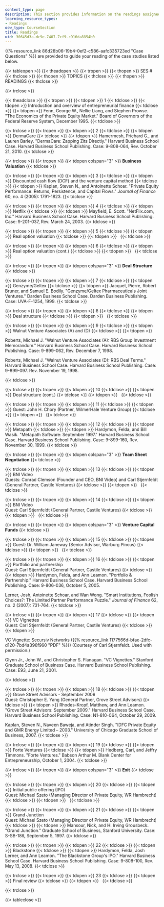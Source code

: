 ```yaml
---
content_type: page
description: This section provides information on the readings assigned for the course.
learning_resource_types:
- Readings
ocw_type: CourseSection
title: Readings
uid: 30645d3a-dc9e-7407-7cf9-c916da8854b0
---
```


{{% resource_link 86d28b06-19b4-0ef2-c586-aafc335723ed "Case Questions" %}} are provided to guide your reading of the case studies listed below.

{{< tableopen >}}
{{< theadopen >}}
{{< tropen >}}
{{< thopen >}}
SES #
{{< thclose >}}
{{< thopen >}}
TOPICS
{{< thclose >}}
{{< thopen >}}
READINGS
{{< thclose >}}

{{< trclose >}}

{{< theadclose >}}
{{< tropen >}}
{{< tdopen >}}
1
{{< tdclose >}}
{{< tdopen >}}
Introduction and overview of entrepreneurial finance
{{< tdclose >}}
{{< tdopen >}}
Fenn, George W., Nellie Liang, and Stephen Prowse. "The Economics of the Private Equity Market." Board of Governors of the Federal Reserve System, December 1995.
{{< tdclose >}}

{{< trclose >}}
{{< tropen >}}
{{< tdopen >}}
2
{{< tdclose >}}
{{< tdopen >}}
DermaCare
{{< tdclose >}}
{{< tdopen >}}
Hamermesh, Prichard G., and Lauren Barley. "DermaCare: Zapping Zits Directly." Harvard Business School Case. Harvard Business School Publishing. Case: 9-808-064, Rev. October 21, 2010.
{{< tdclose >}}

{{< trclose >}}
{{< tropen >}}
{{< tdopen colspan="3" >}}
**Business Valuation**
{{< tdclose >}}

{{< trclose >}}
{{< tropen >}}
{{< tdopen >}}
3
{{< tdclose >}}
{{< tdopen >}}
Discounted cash flow (DCF) and the venture capital method
{{< tdclose >}}
{{< tdopen >}}
Kaplan, Steven N., and Antoinette Schoar. "Private Equity Performance: Returns, Persistence, and Capital Flows." _Journal of Finance_ 60, no. 4 (2005): 1791-1823.
{{< tdclose >}}

{{< trclose >}}
{{< tropen >}}
{{< tdopen >}}
4
{{< tdclose >}}
{{< tdopen >}}
Netflix
{{< tdclose >}}
{{< tdopen >}}
Mayfield, E. Scott. "NetFlix.com, Inc." Harvard Business School Case. Harvard Business School Publishing. Case: 9-201-037, Rev. March 24, 2003.
{{< tdclose >}}

{{< trclose >}}
{{< tropen >}}
{{< tdopen >}}
5
{{< tdclose >}}
{{< tdopen >}}
Real option valuation
{{< tdclose >}}
{{< tdopen >}}
 
{{< tdclose >}}

{{< trclose >}}
{{< tropen >}}
{{< tdopen >}}
6
{{< tdclose >}}
{{< tdopen >}}
Real option valuation (cont.)
{{< tdclose >}}
{{< tdopen >}}
 
{{< tdclose >}}

{{< trclose >}}
{{< tropen >}}
{{< tdopen colspan="3" >}}
**Deal Structure**
{{< tdclose >}}

{{< trclose >}}
{{< tropen >}}
{{< tdopen >}}
7
{{< tdclose >}}
{{< tdopen >}}
Genzyme/Geltex
{{< tdclose >}}
{{< tdopen >}}
Jacquet, Pierre, Robert Bruner, and Samuel E. Bodily. "Genzyme/Geltex Pharmaceuticals Joint Ventures." Darden Business School Case. Darden Business Publishing. Case: UVA-F-1254, 1999.
{{< tdclose >}}

{{< trclose >}}
{{< tropen >}}
{{< tdopen >}}
8
{{< tdclose >}}
{{< tdopen >}}
Deal structure
{{< tdclose >}}
{{< tdopen >}}
 
{{< tdclose >}}

{{< trclose >}}
{{< tropen >}}
{{< tdopen >}}
9
{{< tdclose >}}
{{< tdopen >}}
Walnut Venture Associates (A) and (D)
{{< tdclose >}}
{{< tdopen >}}


Roberts, Michael J. "Walnut Venture Associates (A): RBS Group Investment Memorandum." Harvard Business School Case. Harvard Business School Publishing. Case: 9-899-062, Rev. December 7, 1998.

Roberts, Michael J. "Walnut Venture Associates (D): RBS Deal Terms." Harvard Business School Case. Harvard Business School Publishing. Case: 9-899-097. Rev. November 19, 1998.


{{< tdclose >}}

{{< trclose >}}
{{< tropen >}}
{{< tdopen >}}
10
{{< tdclose >}}
{{< tdopen >}}
Deal structure (cont.)
{{< tdclose >}}
{{< tdopen >}}
 
{{< tdclose >}}

{{< trclose >}}
{{< tropen >}}
{{< tdopen >}}
11
{{< tdclose >}}
{{< tdopen >}}
Guest: John H. Chory (Partner, WilmerHale Venture Group)
{{< tdclose >}}
{{< tdopen >}}
 
{{< tdclose >}}

{{< trclose >}}
{{< tropen >}}
{{< tdopen >}}
12
{{< tdclose >}}
{{< tdopen >}}
Metapath
{{< tdclose >}}
{{< tdopen >}}
Hardymon, Felda, and Bill Wasik. "Metapath Software: September 1997." Harvard Business School Case. Harvard Business School Publishing. Case: 9-899-160, Rev. November 30, 1999.
{{< tdclose >}}

{{< trclose >}}
{{< tropen >}}
{{< tdopen colspan="3" >}}
**Team Sheet Negotiation**
{{< tdclose >}}

{{< trclose >}}
{{< tropen >}}
{{< tdopen >}}
13
{{< tdclose >}}
{{< tdopen >}}
BNI Video  
Guests: Conrad Clemson (Founder and CEO, BNI Video) and Carl Stjernfeldt (General Partner, Castile Ventures)
{{< tdclose >}}
{{< tdopen >}}
 
{{< tdclose >}}

{{< trclose >}}
{{< tropen >}}
{{< tdopen >}}
14
{{< tdclose >}}
{{< tdopen >}}
BNI Video  
Guest: Carl Stjernfeldt (General Partner, Castile Ventures)
{{< tdclose >}}
{{< tdopen >}}
 
{{< tdclose >}}

{{< trclose >}}
{{< tropen >}}
{{< tdopen colspan="3" >}}
**Venture Capital Funds**
{{< tdclose >}}

{{< trclose >}}
{{< tropen >}}
{{< tdopen >}}
15
{{< tdclose >}}
{{< tdopen >}}
Guest: Dr. William Janeway (Senior Advisor, Warburg Pincus)
{{< tdclose >}}
{{< tdopen >}}
 
{{< tdclose >}}

{{< trclose >}}
{{< tropen >}}
{{< tdopen >}}
16
{{< tdclose >}}
{{< tdopen >}}
Portfolio and partnership  
Guest: Carl Stjernfeldt (General Partner, Castile Ventures)
{{< tdclose >}}
{{< tdopen >}}
Hardymon, Felda, and Ann Leamon. "Portfolio & Partnership." Harvard Business School Case. Harvard Business School Publishing. Case: 9-806-036, October 5, 2005.  
  
Lerner, Josh, Antoinette Schoar, and Wan Wong. "Smart Institutions, Foolish Choices?: The Limited Partner Performance Puzzle." _Journal of Finance_ 62, no. 2 (2007): 731-764.
{{< tdclose >}}

{{< trclose >}}
{{< tropen >}}
{{< tdopen >}}
17
{{< tdclose >}}
{{< tdopen >}}
VC Vignettes  
Guest: Carl Stjernfeldt (General Partner, Castile Ventures)
{{< tdclose >}}
{{< tdopen >}}


VC Vignette: Secursiv Networks ({{% resource_link 1177566d-bfae-2dfc-d120-7bd4a396f960 "PDF" %}}) (Courtesy of Carl Stjernfeldt. Used with permission.)

Glynn Jr., John W., and Christopher S. Flanagan. "VC Vignettes." Stanford Graduate School of Business Case. Harvard Business School Publishing. Case: E93, June 21, 2001.


{{< tdclose >}}

{{< trclose >}}
{{< tropen >}}
{{< tdopen >}}
18
{{< tdclose >}}
{{< tdopen >}}
Grove Street Advisors - September 2009  
Guest: Christopher E. Yang (General Partner, Grove Street Advisors)
{{< tdclose >}}
{{< tdopen >}}
Rhodes-Kropf, Matthew, and Ann Leamon. "Grove Street Advisors: September 2009." Harvard Business School Case. Harvard Business School Publishing. Case: N1-810-064, October 29, 2009.  
  
Kaplan, Steven N., Naveen Baweja, and Atinder Singh. "IDFC Private Equity and GMR Energy Limited – 2003." University of Chicago Graduate School of Business, 2007.
{{< tdclose >}}

{{< trclose >}}
{{< tropen >}}
{{< tdopen >}}
19
{{< tdclose >}}
{{< tdopen >}}
Forte Ventures
{{< tdclose >}}
{{< tdopen >}}
Hedberg, Carl, and Jeffry Timmons. "Forte Ventures." Babson Arthur M. Blank Center for Entrepreneurship, October 1, 2004.
{{< tdclose >}}

{{< trclose >}}
{{< tropen >}}
{{< tdopen colspan="3" >}}
**Exit**
{{< tdclose >}}

{{< trclose >}}
{{< tropen >}}
{{< tdopen >}}
20
{{< tdclose >}}
{{< tdopen >}}
Initial public offering (IPO)  
Guest: Michael Szeto (Managing Director of Private Equity, WR Hambrecht)
{{< tdclose >}}
{{< tdopen >}}
 
{{< tdclose >}}

{{< trclose >}}
{{< tropen >}}
{{< tdopen >}}
21
{{< tdclose >}}
{{< tdopen >}}
Grand Junction  
Guest: Michael Szeto (Managing Director of Private Equity, WR Hambrecht)
{{< tdclose >}}
{{< tdopen >}}
Mansour, Nick, and H. Irving Grousbeck. "Grand Junction." Graduate School of Business, Stanford University. Case: S-SB-186, September 5, 1997.
{{< tdclose >}}

{{< trclose >}}
{{< tropen >}}
{{< tdopen >}}
22
{{< tdclose >}}
{{< tdopen >}}
Blackstone
{{< tdclose >}}
{{< tdopen >}}
Hardymon, Felda, Josh Lerner, and Ann Leamon. "The Blackstone Group's IPO." Harvard Business School Case. Harvard Business School Publishing. Case: 9-808-100, Rev. May 13, 2008.
{{< tdclose >}}

{{< trclose >}}
{{< tropen >}}
{{< tdopen >}}
23
{{< tdclose >}}
{{< tdopen >}}
Final review
{{< tdclose >}}
{{< tdopen >}}
 
{{< tdclose >}}

{{< trclose >}}

{{< tableclose >}}